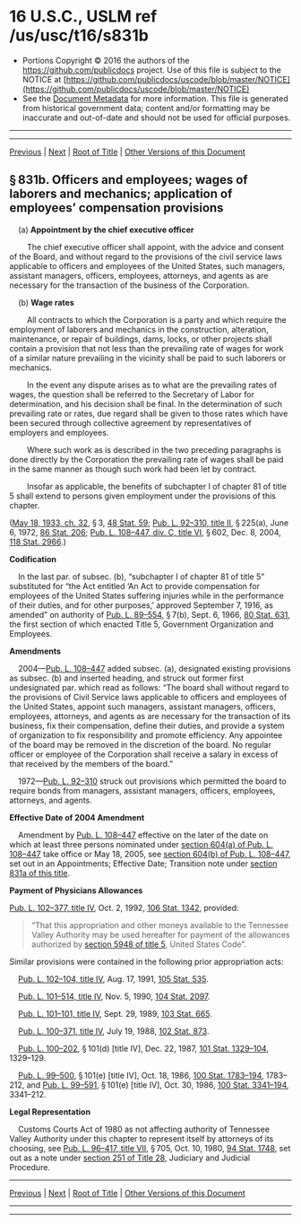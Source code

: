---
---

# 16 U.S.C., USLM ref /us/usc/t16/s831b

* Portions Copyright © 2016 the authors of the https://github.com/publicdocs project.
  Use of this file is subject to the NOTICE at [https://github.com/publicdocs/uscode/blob/master/NOTICE](https://github.com/publicdocs/uscode/blob/master/NOTICE)
* See the [Document Metadata](././../../../..//README.md) for more information.
  This file is generated from historical government data; content and/or formatting may be inaccurate and out-of-date and should not be used for official purposes.

----------
----------

[Previous](./../../../..//us/usc/t16/ch12A/m__us_usc_t16_s831a.md) | [Next](./../../../..//us/usc/t16/ch12A/m__us_usc_t16_s831b–1.md) | [Root of Title](./../../../../) | [Other Versions of this Document](https://publicdocs.github.io/go/links?ns=uslm&ref=%2Fus%2Fusc%2Ft16%2Fs831b)

## § 831b. Officers and employees; wages of laborers and mechanics; application of employees’ compensation provisions

    (a) __Appointment by the chief executive officer__ 

        The chief executive officer shall appoint, with the advice and consent of the Board, and without regard to the provisions of the civil service laws applicable to officers and employees of the United States, such managers, assistant managers, officers, employees, attorneys, and agents as are necessary for the transaction of the business of the Corporation.

    (b) __Wage rates__ 

        All contracts to which the Corporation is a party and which require the employment of laborers and mechanics in the construction, alteration, maintenance, or repair of buildings, dams, locks, or other projects shall contain a provision that not less than the prevailing rate of wages for work of a similar nature prevailing in the vicinity shall be paid to such laborers or mechanics.

        In the event any dispute arises as to what are the prevailing rates of wages, the question shall be referred to the Secretary of Labor for determination, and his decision shall be final. In the determination of such prevailing rate or rates, due regard shall be given to those rates which have been secured through collective agreement by representatives of employers and employees.

        Where such work as is described in the two preceding paragraphs is done directly by the Corporation the prevailing rate of wages shall be paid in the same manner as though such work had been let by contract.

        Insofar as applicable, the benefits of subchapter I of chapter 81 of title 5 shall extend to persons given employment under the provisions of this chapter.

([May 18, 1933, ch. 32][/us/act/1933-05-18/ch32], § 3, [48 Stat. 59][/us/stat/48/59]; [Pub. L. 92–310, title II][/us/pl/92/310/tII], § 225(a), June 6, 1972, [86 Stat. 206][/us/stat/86/206]; [Pub. L. 108–447, div. C, title VI][/us/pl/108/447/dC/tVI], § 602, Dec. 8, 2004, [118 Stat. 2966][/us/stat/118/2966].)

 __Codification__ 

    In the last par. of subsec. (b), “subchapter I of chapter 81 of title 5” substituted for “the Act entitled ‘An Act to provide compensation for employees of the United States suffering injuries while in the performance of their duties, and for other purposes,’ approved September 7, 1916, as amended” on authority of [Pub. L. 89–554][/us/pl/89/554], § 7(b), Sept. 6, 1966, [80 Stat. 631][/us/stat/80/631], the first section of which enacted Title 5, Government Organization and Employees.

 __Amendments__ 

    2004—[Pub. L. 108–447][/us/pl/108/447] added subsec. (a), designated existing provisions as subsec. (b) and inserted heading, and struck out former first undesignated par. which read as follows: “The board shall without regard to the provisions of Civil Service laws applicable to officers and employees of the United States, appoint such managers, assistant managers, officers, employees, attorneys, and agents as are necessary for the transaction of its business, fix their compensation, define their duties, and provide a system of organization to fix responsibility and promote efficiency. Any appointee of the board may be removed in the discretion of the board. No regular officer or employee of the Corporation shall receive a salary in excess of that received by the members of the board.”

    1972—[Pub. L. 92–310][/us/pl/92/310] struck out provisions which permitted the board to require bonds from managers, assistant managers, officers, employees, attorneys, and agents.

 __Effective Date of 2004 Amendment__ 

    Amendment by [Pub. L. 108–447][/us/pl/108/447] effective on the later of the date on which at least three persons nominated under [section 604(a) of Pub. L. 108–447][/us/pl/108/447/s604/a] take office or May 18, 2005, see [section 604(b) of Pub. L. 108–447][/us/pl/108/447/s604/b], set out in an Appointments; Effective Date; Transition note under [section 831a of this title][/us/usc/t16/s831a].

 __Payment of Physicians Allowances__ 

[Pub. L. 102–377, title IV][/us/pl/102/377/tIV], Oct. 2, 1992, [106 Stat. 1342][/us/stat/106/1342], provided: 

> “That this appropriation and other moneys available to the Tennessee Valley Authority may be used hereafter for payment of the allowances authorized by [section 5948 of title 5][/us/usc/t5/s5948], United States Code”.

Similar provisions were contained in the following prior appropriation acts:

    [Pub. L. 102–104, title IV][/us/pl/102/104/tIV], Aug. 17, 1991, [105 Stat. 535][/us/stat/105/535].

    [Pub. L. 101–514, title IV][/us/pl/101/514/tIV], Nov. 5, 1990, [104 Stat. 2097][/us/stat/104/2097].

    [Pub. L. 101–101, title IV][/us/pl/101/101/tIV], Sept. 29, 1989, [103 Stat. 665][/us/stat/103/665].

    [Pub. L. 100–371, title IV][/us/pl/100/371/tIV], July 19, 1988, [102 Stat. 873][/us/stat/102/873].

    [Pub. L. 100–202][/us/pl/100/202], § 101(d) \[title IV\], Dec. 22, 1987, [101 Stat. 1329–104][/us/stat/101/1329-104], 1329–129.

    [Pub. L. 99–500][/us/pl/99/500], § 101(e) \[title IV\], Oct. 18, 1986, [100 Stat. 1783–194][/us/stat/100/1783-194], 1783–212, and [Pub. L. 99–591][/us/pl/99/591], § 101(e) \[title IV\], Oct. 30, 1986, [100 Stat. 3341–194][/us/stat/100/3341-194], 3341–212.

 __Legal Representation__ 

    Customs Courts Act of 1980 as not affecting authority of Tennessee Valley Authority under this chapter to represent itself by attorneys of its choosing, see [Pub. L. 96–417, title VII][/us/pl/96/417/tVII], § 705, Oct. 10, 1980, [94 Stat. 1748][/us/stat/94/1748], set out as a note under [section 251 of Title 28][/us/usc/t28/s251], Judiciary and Judicial Procedure.

----------

[Previous](./../../../..//us/usc/t16/ch12A/m__us_usc_t16_s831a.md) | [Next](./../../../..//us/usc/t16/ch12A/m__us_usc_t16_s831b–1.md) | [Root of Title](./../../../../) | [Other Versions of this Document](https://publicdocs.github.io/go/links?ns=uslm&ref=%2Fus%2Fusc%2Ft16%2Fs831b)

----------
----------

[/us/act/1933-05-18/ch32]: https://publicdocs.github.io/go/links?ns=uslm&ref=%2Fus%2Fact%2F1933-05-18%2Fch32
[/us/stat/48/59]: https://publicdocs.github.io/go/links?ns=uslm&ref=%2Fus%2Fstat%2F48%2F59
[/us/pl/92/310/tII]: https://publicdocs.github.io/go/links?ns=uslm&ref=%2Fus%2Fpl%2F92%2F310%2FtII
[/us/stat/86/206]: https://publicdocs.github.io/go/links?ns=uslm&ref=%2Fus%2Fstat%2F86%2F206
[/us/pl/108/447/dC/tVI]: https://publicdocs.github.io/go/links?ns=uslm&ref=%2Fus%2Fpl%2F108%2F447%2FdC%2FtVI
[/us/stat/118/2966]: https://publicdocs.github.io/go/links?ns=uslm&ref=%2Fus%2Fstat%2F118%2F2966
[/us/pl/89/554]: https://publicdocs.github.io/go/links?ns=uslm&ref=%2Fus%2Fpl%2F89%2F554
[/us/stat/80/631]: https://publicdocs.github.io/go/links?ns=uslm&ref=%2Fus%2Fstat%2F80%2F631
[/us/pl/108/447]: https://publicdocs.github.io/go/links?ns=uslm&ref=%2Fus%2Fpl%2F108%2F447
[/us/pl/92/310]: https://publicdocs.github.io/go/links?ns=uslm&ref=%2Fus%2Fpl%2F92%2F310
[/us/pl/108/447]: https://publicdocs.github.io/go/links?ns=uslm&ref=%2Fus%2Fpl%2F108%2F447
[/us/pl/108/447/s604/a]: https://publicdocs.github.io/go/links?ns=uslm&ref=%2Fus%2Fpl%2F108%2F447%2Fs604%2Fa
[/us/pl/108/447/s604/b]: https://publicdocs.github.io/go/links?ns=uslm&ref=%2Fus%2Fpl%2F108%2F447%2Fs604%2Fb
[/us/usc/t16/s831a]: https://publicdocs.github.io/go/links?ns=uslm&ref=%2Fus%2Fusc%2Ft16%2Fs831a
[/us/pl/102/377/tIV]: https://publicdocs.github.io/go/links?ns=uslm&ref=%2Fus%2Fpl%2F102%2F377%2FtIV
[/us/stat/106/1342]: https://publicdocs.github.io/go/links?ns=uslm&ref=%2Fus%2Fstat%2F106%2F1342
[/us/usc/t5/s5948]: https://publicdocs.github.io/go/links?ns=uslm&ref=%2Fus%2Fusc%2Ft5%2Fs5948
[/us/pl/102/104/tIV]: https://publicdocs.github.io/go/links?ns=uslm&ref=%2Fus%2Fpl%2F102%2F104%2FtIV
[/us/stat/105/535]: https://publicdocs.github.io/go/links?ns=uslm&ref=%2Fus%2Fstat%2F105%2F535
[/us/pl/101/514/tIV]: https://publicdocs.github.io/go/links?ns=uslm&ref=%2Fus%2Fpl%2F101%2F514%2FtIV
[/us/stat/104/2097]: https://publicdocs.github.io/go/links?ns=uslm&ref=%2Fus%2Fstat%2F104%2F2097
[/us/pl/101/101/tIV]: https://publicdocs.github.io/go/links?ns=uslm&ref=%2Fus%2Fpl%2F101%2F101%2FtIV
[/us/stat/103/665]: https://publicdocs.github.io/go/links?ns=uslm&ref=%2Fus%2Fstat%2F103%2F665
[/us/pl/100/371/tIV]: https://publicdocs.github.io/go/links?ns=uslm&ref=%2Fus%2Fpl%2F100%2F371%2FtIV
[/us/stat/102/873]: https://publicdocs.github.io/go/links?ns=uslm&ref=%2Fus%2Fstat%2F102%2F873
[/us/pl/100/202]: https://publicdocs.github.io/go/links?ns=uslm&ref=%2Fus%2Fpl%2F100%2F202
[/us/stat/101/1329-104]: https://publicdocs.github.io/go/links?ns=uslm&ref=%2Fus%2Fstat%2F101%2F1329-104
[/us/pl/99/500]: https://publicdocs.github.io/go/links?ns=uslm&ref=%2Fus%2Fpl%2F99%2F500
[/us/stat/100/1783-194]: https://publicdocs.github.io/go/links?ns=uslm&ref=%2Fus%2Fstat%2F100%2F1783-194
[/us/pl/99/591]: https://publicdocs.github.io/go/links?ns=uslm&ref=%2Fus%2Fpl%2F99%2F591
[/us/stat/100/3341-194]: https://publicdocs.github.io/go/links?ns=uslm&ref=%2Fus%2Fstat%2F100%2F3341-194
[/us/pl/96/417/tVII]: https://publicdocs.github.io/go/links?ns=uslm&ref=%2Fus%2Fpl%2F96%2F417%2FtVII
[/us/stat/94/1748]: https://publicdocs.github.io/go/links?ns=uslm&ref=%2Fus%2Fstat%2F94%2F1748
[/us/usc/t28/s251]: https://publicdocs.github.io/go/links?ns=uslm&ref=%2Fus%2Fusc%2Ft28%2Fs251


